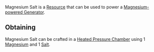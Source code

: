 Magnesium Salt is a [Resource](https://github.com/Slimefun/Slimefun4/wiki/Resources) that can be used to power a [Magnesium-powered Generator](https://github.com/Slimefun/Slimefun4/wiki/Magnesium-powered-Generator).

## Obtaining
Magnesium Salt can be crafted in a [Heated Pressure Chamber](https://github.com/Slimefun/Slimefun4/wiki/Heated-Pressure-Chamber) using 1 [Magnesium](https://github.com/Slimefun/Slimefun4/wiki/Magnesium-Dust) and 1 [Salt](https://github.com/Slimefun/Slimefun4/wiki/Miscellaneous-Items).
